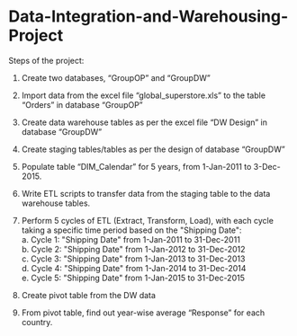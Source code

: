 # Data-Integration-and-Warehousing-Project
Steps of the project:
1.	Create two databases, “GroupOP” and “GroupDW”
2.	Import data from the excel file “global_superstore.xls” to the table “Orders” in database “GroupOP”
3.	Create data warehouse tables as per the excel file “DW Design” in database “GroupDW”
4.	Create staging tables/tables as per the design of database “GroupDW”
5.	Populate table “DIM_Calendar” for 5 years, from 1-Jan-2011 to 3-Dec-2015.
6.	Write ETL scripts to transfer data from the staging table to the data warehouse tables.
7. Perform 5 cycles of ETL (Extract, Transform, Load), with each cycle taking a specific time period based on the "Shipping Date":
<br> a. Cycle 1: "Shipping Date" from 1-Jan-2011 to 31-Dec-2011
<br> b. Cycle 2: "Shipping Date" from 1-Jan-2012 to 31-Dec-2012
<br> c. Cycle 3: "Shipping Date" from 1-Jan-2013 to 31-Dec-2013
<br> d. Cycle 4: "Shipping Date" from 1-Jan-2014 to 31-Dec-2014
<br> e. Cycle 5: "Shipping Date" from 1-Jan-2015 to 31-Dec-2015

8. Create pivot table from the DW data
9. From pivot table, find out year-wise average “Response” for each country.
